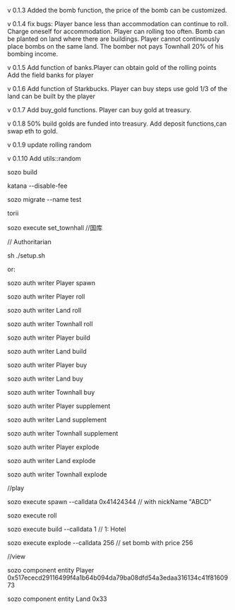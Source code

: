 v 0.1.3
Added the bomb function, the price of the bomb can be customized.

v 0.1.4
fix bugs:
Player bance less than accommodation can continue to roll.
Charge oneself for accommodation.
Player can rolling too often.
Bomb can be planted on land where there are buildings.
Player cannot continuously place bombs on the same land.
The bomber not pays Townhall 20% of his bombing income.

v 0.1.5
Add function of banks.Player can obtain gold of the rolling points
Add the field banks for player

v 0.1.6
Add function of Starkbucks. Player can buy steps use gold
1/3 of the land can be built by the player

v 0.1.7
Add buy_gold functions.
Player can buy gold at treasury.

v 0.1.8
50% build golds are funded into treasury.
Add deposit functions,can swap eth to gold.

v 0.1.9
update rolling random

v 0.1.10
Add utils::random


sozo build

katana --disable-fee

sozo migrate --name test

torii

sozo execute set_townhall  //国库

// Authoritarian

sh ./setup.sh

or:

sozo auth writer Player spawn

sozo auth writer Player roll

sozo auth writer Land roll

sozo auth writer Townhall roll


sozo auth writer Player build

sozo auth writer Land build

sozo auth writer Player buy

sozo auth writer Land buy

sozo auth writer Townhall buy

sozo auth writer Player supplement

sozo auth writer Land supplement

sozo auth writer Townhall supplement

sozo auth writer Player explode 

sozo auth writer Land explode

sozo auth writer Townhall explode



//play

sozo execute spawn --calldata 0x41424344 // with nickName "ABCD"

sozo execute roll

sozo execute build --calldata 1  // 1: Hotel

sozo execute explode --calldata 256     //  set bomb with price 256



//view

sozo component entity Player 0x517ececd29116499f4a1b64b094da79ba08dfd54a3edaa316134c41f8160973

sozo component entity Land 0x33
